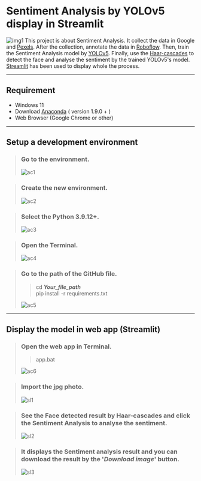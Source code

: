 Sentiment Analysis by YOLOv5 display in Streamlit
======
![img1](/src/project_map.png)
This project is about Sentiment Analysis. It collect the data in Google and [Pexels](https://www.pexels.com/). After the collection, annotate the data in [Roboflow](https://app.roboflow.com/). Then, train the Sentiment Analysis model by [YOLOv5](https://github.com/ultralytics/yolov5). Finally, use the [Haar-cascades](https://github.com/opencv/opencv/tree/master/data/haarcascades) to detect the face and analyse the sentiment by the trained YOLOv5's model. [Streamlit](https://streamlit.io/) has been used to display whole the process.   
______ 

Requirement
------
+ Windows 11
+ Download [Anaconda](https://www.anaconda.com/) ( version 1.9.0 + )
+ Web Browser (Google Chrome or other)  
______

Setup a development environment
------
> ### Go to the environment.  
> ![ac1](/src/anaconda_1.jpg)

> ### Create the new environment.  
> ![ac2](/src/anaconda_2.jpg)

> ### Select the Python 3.9.12+.  
> ![ac3](/src/anaconda_3.jpg)

> ### Open the Terminal.  
> ![ac4](/src/anaconda_4.jpg)

> ### Go to the path of the GitHub file.
>> cd ***Your_file_path***  
>> pip install -r requirements.txt  
>
> ![ac5](/src/anaconda_5.jpg)
  

______
Display the model in web app (Streamlit)
------
> ### Open the web app in Terminal.
>> app.bat
>
> ![ac6](/src/anaconda_6.jpg)  

> ### Import the jpg photo.  
> ![sl1](/src/streamlit_1.jpg)  

> ### See the Face detected result by Haar-cascades and click the Sentiment Analysis to analyse the sentiment.  
> ![sl2](/src/streamlit_2.jpg)  

> ### It displays the Sentiment analysis result and you can download the result by the '***Download image***' button.  
> ![sl3](/src/streamlit_3.jpg)  

